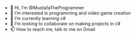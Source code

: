- 👋 Hi, I’m @MustafaTheProgrammer
- 👀 I’m interested in programming and video game creation
- 🌱 I’m currently learning c#
- 💞️ I’m looking to collaborate on making projects in c#
- 📫 How to reach me, talk to me on Gmail

<!---
MustafaTheProgrammer/MustafaTheProgrammer is a ✨ special ✨ repository because its `README.md` (this file) appears on your GitHub profile.
You can click the Preview link to take a look at your changes.
--->
